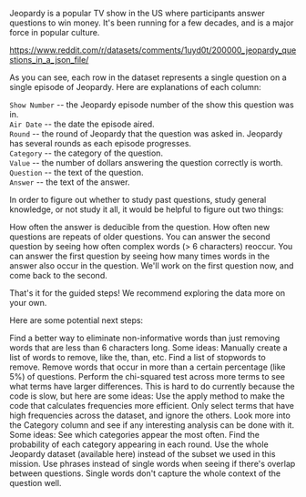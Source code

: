    
Jeopardy is a popular TV show in the US where participants answer questions to win money. It's been running for a few decades, and is a major force in popular culture.

https://www.reddit.com/r/datasets/comments/1uyd0t/200000_jeopardy_questions_in_a_json_file/


As you can see, each row in the dataset represents a single question on a single episode of Jeopardy. Here are explanations of each column:    

`Show Number` -- the Jeopardy episode number of the show this question was in.   
`Air Date` -- the date the episode aired.   
`Round` -- the round of Jeopardy that the question was asked in. Jeopardy has several rounds as each episode progresses.    
`Category` -- the category of the question.    
`Value` -- the number of dollars answering the question correctly is worth.    
`Question` -- the text of the question.    
`Answer` -- the text of the answer.    


In order to figure out whether to study past questions, study general knowledge, or not study it all, it would be helpful to figure out two things:

How often the answer is deducible from the question.
How often new questions are repeats of older questions.
You can answer the second question by seeing how often complex words (> 6 characters) reoccur. You can answer the first question by seeing how many times words in the answer also occur in the question. We'll work on the first question now, and come back to the second.

That's it for the guided steps! We recommend exploring the data more on your own.

Here are some potential next steps:

Find a better way to eliminate non-informative words than just removing words that are less than 6 characters long. Some ideas:
Manually create a list of words to remove, like the, than, etc.
Find a list of stopwords to remove.
Remove words that occur in more than a certain percentage (like 5%) of questions.
Perform the chi-squared test across more terms to see what terms have larger differences. This is hard to do currently because the code is slow, but here are some ideas:
Use the apply method to make the code that calculates frequencies more efficient.
Only select terms that have high frequencies across the dataset, and ignore the others.
Look more into the Category column and see if any interesting analysis can be done with it. Some ideas:
See which categories appear the most often.
Find the probability of each category appearing in each round.
Use the whole Jeopardy dataset (available here) instead of the subset we used in this mission.
Use phrases instead of single words when seeing if there's overlap between questions. Single words don't capture the whole context of the question well.
